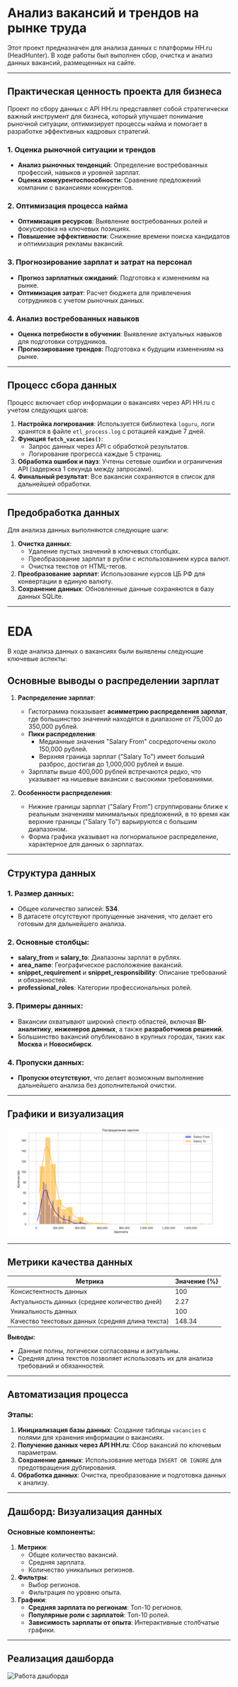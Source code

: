 # Анализ вакансий и трендов на рынке труда

Этот проект предназначен для анализа данных с платформы HH.ru (HeadHunter). В ходе работы был выполнен сбор, очистка и анализ данных вакансий, размещенных на сайте.

---

## Практическая ценность проекта для бизнеса

Проект по сбору данных с API HH.ru представляет собой стратегически важный инструмент для бизнеса, который улучшает понимание рыночной ситуации, оптимизирует процессы найма и помогает в разработке эффективных кадровых стратегий.

### 1. Оценка рыночной ситуации и трендов
- **Анализ рыночных тенденций**: Определение востребованных профессий, навыков и уровней зарплат.
- **Оценка конкурентоспособности**: Сравнение предложений компании с вакансиями конкурентов.

### 2. Оптимизация процесса найма
- **Оптимизация ресурсов**: Выявление востребованных ролей и фокусировка на ключевых позициях.
- **Повышение эффективности**: Снижение времени поиска кандидатов и оптимизация рекламы вакансий.

### 3. Прогнозирование зарплат и затрат на персонал
- **Прогноз зарплатных ожиданий**: Подготовка к изменениям на рынке.
- **Оптимизация затрат**: Расчет бюджета для привлечения сотрудников с учетом рыночных данных.

### 4. Анализ востребованных навыков
- **Оценка потребности в обучении**: Выявление актуальных навыков для подготовки сотрудников.
- **Прогнозирование трендов**: Подготовка к будущим изменениям на рынке.

---

## Процесс сбора данных

Процесс включает сбор информации о вакансиях через API HH.ru с учетом следующих шагов:

1. **Настройка логирования**: Используется библиотека `loguru`, логи хранятся в файле `etl_process.log` с ротацией каждые 7 дней.
2. **Функция `fetch_vacancies()`**:
   - Запрос данных через API с обработкой результатов.
   - Логирование прогресса каждые 5 страниц.
3. **Обработка ошибок и пауз**: Учтены сетевые ошибки и ограничения API (задержка 1 секунда между запросами).
4. **Финальный результат**: Все вакансии сохраняются в список для дальнейшей обработки.

---

## Предобработка данных

Для анализа данных выполняются следующие шаги:

1. **Очистка данных**:
   - Удаление пустых значений в ключевых столбцах.
   - Преобразование зарплат в рубли с использованием курса валют.
   - Очистка текстов от HTML-тегов.
2. **Преобразование зарплат**: Использование курсов ЦБ РФ для конвертации в единую валюту.
3. **Сохранение данных**: Обновленные данные сохраняются в базу данных SQLite.

---

# EDA
В ходе анализа данных о вакансиях были выявлены следующие ключевые аспекты:

## Основные выводы о распределении зарплат

1. **Распределение зарплат**:
   - Гистограмма показывает **асимметрию распределения зарплат**, где большинство значений находятся в диапазоне от 75,000 до 350,000 рублей.
   - **Пики распределения**:
     - Медианные значения "Salary From" сосредоточены около 150,000 рублей.
     - Верхняя граница зарплат ("Salary To") имеет больший разброс, достигая до 1,000,000 рублей и выше.
   - Зарплаты выше 400,000 рублей встречаются редко, что указывает на нишевые вакансии с высокими требованиями.

2. **Особенности распределения**:
   - Нижние границы зарплат ("Salary From") сгруппированы ближе к реальным значениям минимальных предложений, в то время как верхние границы ("Salary To") варьируются с большим диапазоном.
   - Форма графика указывает на логнормальное распределение, характерное для данных о зарплатах.

---

## Структура данных

### 1. Размер данных:
- Общее количество записей: **534**.
- В датасете отсутствуют пропущенные значения, что делает его готовым для дальнейшего анализа.

### 2. Основные столбцы:
- **salary_from** и **salary_to**: Диапазоны зарплат в рублях.
- **area_name**: Географическое расположение вакансий.
- **snippet_requirement** и **snippet_responsibility**: Описание требований и обязанностей.
- **professional_roles**: Категории профессиональных ролей.

### 3. Примеры данных:
- Вакансии охватывают широкий спектр областей, включая **BI-аналитику**, **инженеров данных**, а также **разработчиков решений**.
- Большинство вакансий опубликовано в крупных городах, таких как **Москва** и **Новосибирск**.

### 4. Пропуски данных:
- **Пропуски отсутствуют**, что делает возможным выполнение дальнейшего анализа без дополнительной очистки.

---

## Графики и визуализация

![Гистограмма распределения з/п](src/EDA_graph.png)

---

## Метрики качества данных

| Метрика                                          | Значение (%)    |
|--------------------------------------------------|-----------------|
| Консистентность данных                           | 100             |
| Актуальность данных (среднее количество дней)    | 2.27            |
| Уникальность данных                              | 100             |
| Качество текстовых данных (средняя длина текста) | 148.34          |

**Выводы:**
- Данные полны, логически согласованы и актуальны.
- Средняя длина текстов позволяет использовать их для анализа требований и обязанностей.

---

## Автоматизация процесса

### Этапы:
1. **Инициализация базы данных**: Создание таблицы `vacancies` с полями для хранения информации о вакансиях.
2. **Получение данных через API HH.ru**: Сбор вакансий по ключевым параметрам.
3. **Сохранение данных**: Использование метода `INSERT OR IGNORE` для предотвращения дублирования.
4. **Обработка данных**: Очистка, преобразование и подготовка данных к анализу.

---

## Дашборд: Визуализация данных

### Основные компоненты:
1. **Метрики**:
   - Общее количество вакансий.
   - Средняя зарплата.
   - Количество уникальных регионов.
2. **Фильтры**:
   - Выбор регионов.
   - Фильтрация по уровню опыта.
3. **Графики**:
   - **Средняя зарплата по регионам**: Топ-10 регионов.
   - **Популярные роли с зарплатой**: Топ-10 ролей.
   - **Зависимость зарплаты от опыта**: Интерактивные столбчатые графики.

---

## Реализация дашборда

![Работа дашборда](src/dashboard.gif)
